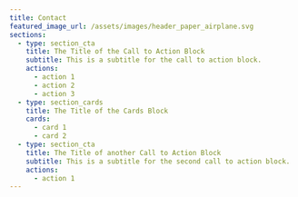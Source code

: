 ```yaml
---
title: Contact
featured_image_url: /assets/images/header_paper_airplane.svg
sections:
  - type: section_cta
    title: The Title of the Call to Action Block
    subtitle: This is a subtitle for the call to action block.
    actions:
      - action 1
      - action 2
      - action 3
  - type: section_cards
    title: The Title of the Cards Block
    cards:
      - card 1
      - card 2
  - type: section_cta
    title: The Title of another Call to Action Block
    subtitle: This is a subtitle for the second call to action block.
    actions:
      - action 1
---
```

